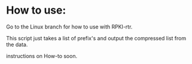 # How to use:

Go to the Linux branch for how to use with RPKI-rtr.

This script just takes a list of prefix's and output the compressed list from the data. 

instructions on How-to soon.
